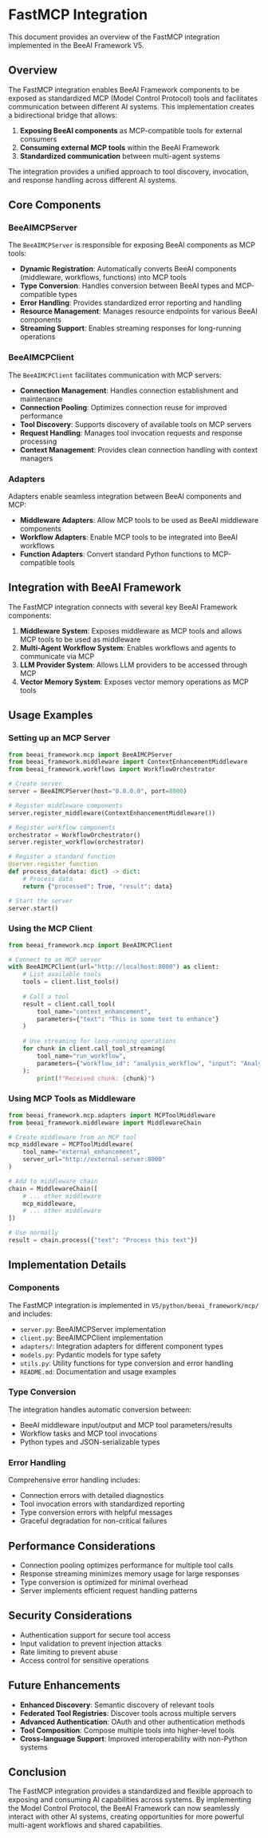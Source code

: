 # FastMCP Integration

This document provides an overview of the FastMCP integration implemented in the BeeAI Framework V5.

## Overview

The FastMCP integration enables BeeAI Framework components to be exposed as standardized MCP (Model Control Protocol) tools and facilitates communication between different AI systems. This implementation creates a bidirectional bridge that allows:

1. **Exposing BeeAI components** as MCP-compatible tools for external consumers
2. **Consuming external MCP tools** within the BeeAI Framework
3. **Standardized communication** between multi-agent systems

The integration provides a unified approach to tool discovery, invocation, and response handling across different AI systems.

## Core Components

### BeeAIMCPServer

The `BeeAIMCPServer` is responsible for exposing BeeAI components as MCP tools:

- **Dynamic Registration**: Automatically converts BeeAI components (middleware, workflows, functions) into MCP tools
- **Type Conversion**: Handles conversion between BeeAI types and MCP-compatible types
- **Error Handling**: Provides standardized error reporting and handling
- **Resource Management**: Manages resource endpoints for various BeeAI components
- **Streaming Support**: Enables streaming responses for long-running operations

### BeeAIMCPClient

The `BeeAIMCPClient` facilitates communication with MCP servers:

- **Connection Management**: Handles connection establishment and maintenance
- **Connection Pooling**: Optimizes connection reuse for improved performance
- **Tool Discovery**: Supports discovery of available tools on MCP servers
- **Request Handling**: Manages tool invocation requests and response processing
- **Context Management**: Provides clean connection handling with context managers

### Adapters

Adapters enable seamless integration between BeeAI components and MCP:

- **Middleware Adapters**: Allow MCP tools to be used as BeeAI middleware components
- **Workflow Adapters**: Enable MCP tools to be integrated into BeeAI workflows
- **Function Adapters**: Convert standard Python functions to MCP-compatible tools

## Integration with BeeAI Framework

The FastMCP integration connects with several key BeeAI Framework components:

1. **Middleware System**: Exposes middleware as MCP tools and allows MCP tools to be used as middleware
2. **Multi-Agent Workflow System**: Enables workflows and agents to communicate via MCP
3. **LLM Provider System**: Allows LLM providers to be accessed through MCP
4. **Vector Memory System**: Exposes vector memory operations as MCP tools

## Usage Examples

### Setting up an MCP Server

```python
from beeai_framework.mcp import BeeAIMCPServer
from beeai_framework.middleware import ContextEnhancementMiddleware
from beeai_framework.workflows import WorkflowOrchestrator

# Create server
server = BeeAIMCPServer(host="0.0.0.0", port=8000)

# Register middleware components
server.register_middleware(ContextEnhancementMiddleware())

# Register workflow components
orchestrator = WorkflowOrchestrator()
server.register_workflow(orchestrator)

# Register a standard function
@server.register_function
def process_data(data: dict) -> dict:
    # Process data
    return {"processed": True, "result": data}

# Start the server
server.start()
```

### Using the MCP Client

```python
from beeai_framework.mcp import BeeAIMCPClient

# Connect to an MCP server
with BeeAIMCPClient(url="http://localhost:8000") as client:
    # List available tools
    tools = client.list_tools()
    
    # Call a tool
    result = client.call_tool(
        tool_name="context_enhancement",
        parameters={"text": "This is some text to enhance"}
    )
    
    # Use streaming for long-running operations
    for chunk in client.call_tool_streaming(
        tool_name="run_workflow",
        parameters={"workflow_id": "analysis_workflow", "input": "Analyze this data"}
    ):
        print(f"Received chunk: {chunk}")
```

### Using MCP Tools as Middleware

```python
from beeai_framework.mcp.adapters import MCPToolMiddleware
from beeai_framework.middleware import MiddlewareChain

# Create middleware from an MCP tool
mcp_middleware = MCPToolMiddleware(
    tool_name="external_enhancement",
    server_url="http://external-server:8000"
)

# Add to middleware chain
chain = MiddlewareChain([
    # ... other middleware
    mcp_middleware,
    # ... other middleware
])

# Use normally
result = chain.process({"text": "Process this text"})
```

## Implementation Details

### Components

The FastMCP integration is implemented in `V5/python/beeai_framework/mcp/` and includes:

- `server.py`: BeeAIMCPServer implementation
- `client.py`: BeeAIMCPClient implementation
- `adapters/`: Integration adapters for different component types
- `models.py`: Pydantic models for type safety
- `utils.py`: Utility functions for type conversion and error handling
- `README.md`: Documentation and usage examples

### Type Conversion

The integration handles automatic conversion between:

- BeeAI middleware input/output and MCP tool parameters/results
- Workflow tasks and MCP tool invocations
- Python types and JSON-serializable types

### Error Handling

Comprehensive error handling includes:

- Connection errors with detailed diagnostics
- Tool invocation errors with standardized reporting
- Type conversion errors with helpful messages
- Graceful degradation for non-critical failures

## Performance Considerations

- Connection pooling optimizes performance for multiple tool calls
- Response streaming minimizes memory usage for large responses
- Type conversion is optimized for minimal overhead
- Server implements efficient request handling patterns

## Security Considerations

- Authentication support for secure tool access
- Input validation to prevent injection attacks
- Rate limiting to prevent abuse
- Access control for sensitive operations

## Future Enhancements

- **Enhanced Discovery**: Semantic discovery of relevant tools
- **Federated Tool Registries**: Discover tools across multiple servers
- **Advanced Authentication**: OAuth and other authentication methods
- **Tool Composition**: Compose multiple tools into higher-level tools
- **Cross-language Support**: Improved interoperability with non-Python systems

## Conclusion

The FastMCP integration provides a standardized and flexible approach to exposing and consuming AI capabilities across systems. By implementing the Model Control Protocol, the BeeAI Framework can now seamlessly interact with other AI systems, creating opportunities for more powerful multi-agent workflows and shared capabilities. 